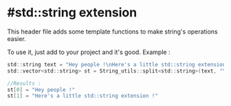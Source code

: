 #std::string extension
======================

This header file adds some template functions to make string's operations easier.

To use it, just add to your project and it's good. Example :

```c
std::string text = "Hey people !\nHere's a little std::string extension !"
std::vector<std::string> st = String_utils::split<std::string>(text, "\n");

//Results :
st[0] = "Hey people !"
st[1] = "Here's a little std::string extension !"
```